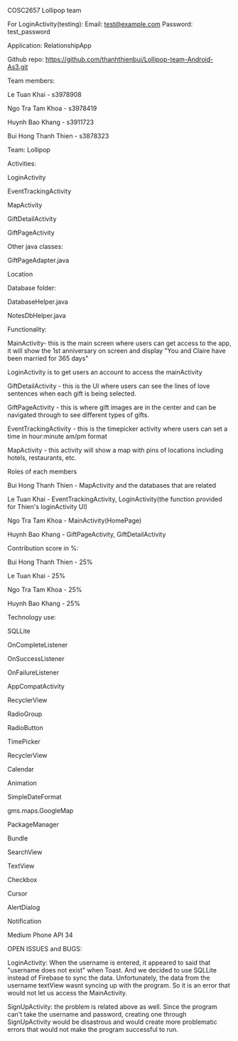 COSC2657
Lollipop team

For LoginActivity(testing):
Email: test@example.com
Password: test_password



Application: RelationshipApp

Github repo: https://github.com/thanhthienbui/Lollipop-team-Android-As3.git

Team members:

Le Tuan Khai - s3978908

Ngo Tra Tam Khoa - s3978419
  
Huynh Bao Khang - s3911723
  
Bui Hong Thanh Thien - s3878323

Team: Lollipop

Activities:


LoginActivity

EventTrackingActivity

MapActivity

GiftDetailActivity

GiftPageActivity

Other java classes:

GiftPageAdapter.java

Location


Database folder:



DatabaseHelper.java

NotesDbHelper.java





Functionality:


MainActivity- this is the main screen where users can get access to the app, it will show the 1st anniversary on screen and display "You and Claire have been married for 365 days"


LoginActivity is to get users an account to access the mainActivity


GiftDetailActivity - this is the UI where users can see the lines of love sentences when each gift is being selected.


GiftPageActivity - this is where gift images are in the center and can be navigated through to see different types of gifts.


EventTrackingActivity - this is the timepicker activity where users can set a time in hour:minute am/pm format


MapActivity - this activity will show a map with pins of locations including hotels, restaurants, etc. 



Roles of each members


Bui Hong Thanh Thien - MapActivity and the databases that are related



Le Tuan Khai - EventTrackingActivity, LoginActivity(the function provided for Thien's loginActivity UI)



Ngo Tra Tam Khoa - MainActivity(HomePage)



Huynh Bao Khang - GiftPageActivity, GiftDetailActivity



Contribution score in %:




Bui Hong Thanh Thien - 25%

Le Tuan Khai - 25%

Ngo Tra Tam Khoa - 25%

Huynh Bao Khang - 25%



Technology use:



SQLLite


OnCompleteListener


OnSuccessListener


OnFailureListener


AppCompatActivity


RecyclerView


RadioGroup


RadioButton



TimePicker


RecyclerView


Calendar


Animation


SimpleDateFormat


gms.maps.GoogleMap


PackageManager


Bundle


SearchView


TextView


Checkbox


Cursor


AlertDialog


Notification


Medium Phone API 34

OPEN ISSUES and BUGS: 

LoginActivity: When the username is entered, it appeared to said that "username does not exist" when Toast. And we decided to use SQLLite instead of Firebase to sync the data. Unfortunately, the data from the username textView wasnt syncing up with the program. So it is an error that would not let us access the MainActivity.

SignUpActivity: the problem is related above as well. Since the program can't take the username and password, creating one through SignUpActivity would be disastrous and would create more problematic errors that would not make the program successful to run.














